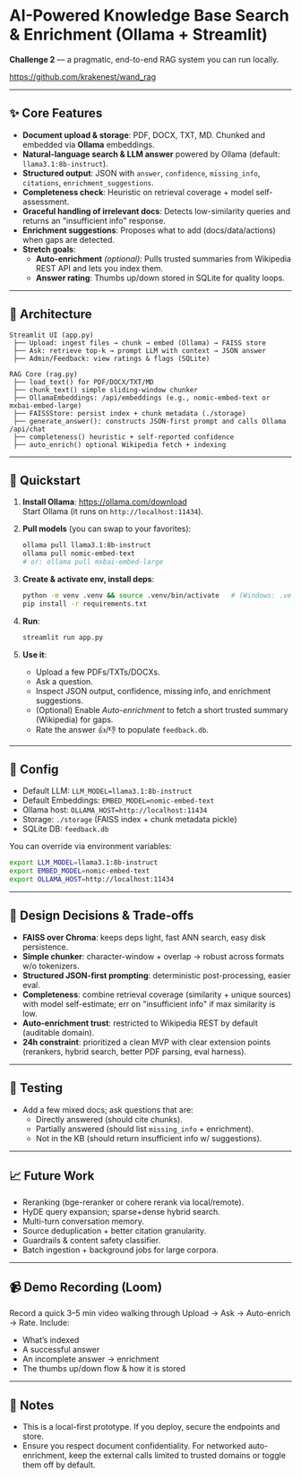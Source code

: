 # AI-Powered Knowledge Base Search & Enrichment (Ollama + Streamlit)

**Challenge 2** — a pragmatic, end-to-end RAG system you can run locally.

https://github.com/krakenest/wand_rag

---

## ✨ Core Features

- **Document upload & storage**: PDF, DOCX, TXT, MD. Chunked and embedded via **Ollama** embeddings.
- **Natural-language search & LLM answer** powered by Ollama (default: `llama3.1:8b-instruct`).
- **Structured output**: JSON with `answer`, `confidence`, `missing_info`, `citations`, `enrichment_suggestions`.
- **Completeness check**: Heuristic on retrieval coverage + model self-assessment.
- **Graceful handling of irrelevant docs**: Detects low-similarity queries and returns an "insufficient info" response.
- **Enrichment suggestions**: Proposes what to add (docs/data/actions) when gaps are detected.
- **Stretch goals**:
  - **Auto-enrichment** *(optional)*: Pulls trusted summaries from Wikipedia REST API and lets you index them.
  - **Answer rating**: Thumbs up/down stored in SQLite for quality loops.

---

## 🧱 Architecture

```
Streamlit UI (app.py)
 ├── Upload: ingest files → chunk → embed (Ollama) → FAISS store
 ├── Ask: retrieve top-k → prompt LLM with context → JSON answer
 ├── Admin/Feedback: view ratings & flags (SQLite)
 
RAG Core (rag.py)
 ├── load_text() for PDF/DOCX/TXT/MD
 ├── chunk_text() simple sliding-window chunker
 ├── OllamaEmbeddings: /api/embeddings (e.g., nomic-embed-text or mxbai-embed-large)
 ├── FAISSStore: persist index + chunk metadata (./storage)
 ├── generate_answer(): constructs JSON-first prompt and calls Ollama /api/chat
 ├── completeness() heuristic + self-reported confidence
 ├── auto_enrich() optional Wikipedia fetch + indexing
```

---

## 🚀 Quickstart

1. **Install Ollama**: https://ollama.com/download  
   Start Ollama (it runs on `http://localhost:11434`).

2. **Pull models** (you can swap to your favorites):
   ```bash
   ollama pull llama3.1:8b-instruct
   ollama pull nomic-embed-text
   # or: ollama pull mxbai-embed-large
   ```

3. **Create & activate env, install deps**:
   ```bash
   python -m venv .venv && source .venv/bin/activate   # (Windows: .venv\Scripts\activate)
   pip install -r requirements.txt
   ```

4. **Run**:
   ```bash
   streamlit run app.py
   ```

5. **Use it**:
   - Upload a few PDFs/TXTs/DOCXs.
   - Ask a question.
   - Inspect JSON output, confidence, missing info, and enrichment suggestions.
   - (Optional) Enable *Auto-enrichment* to fetch a short trusted summary (Wikipedia) for gaps.
   - Rate the answer 👍/👎 to populate `feedback.db`.

---

## 🔧 Config

- Default LLM: `LLM_MODEL=llama3.1:8b-instruct`
- Default Embeddings: `EMBED_MODEL=nomic-embed-text`
- Ollama host: `OLLAMA_HOST=http://localhost:11434`
- Storage: `./storage` (FAISS index + chunk metadata pickle)
- SQLite DB: `feedback.db`

You can override via environment variables:
```bash
export LLM_MODEL=llama3.1:8b-instruct
export EMBED_MODEL=nomic-embed-text
export OLLAMA_HOST=http://localhost:11434
```

---

## 🧠 Design Decisions & Trade-offs

- **FAISS over Chroma**: keeps deps light, fast ANN search, easy disk persistence.
- **Simple chunker**: character-window + overlap → robust across formats w/o tokenizers.
- **Structured JSON-first prompting**: deterministic post-processing, easier eval.
- **Completeness**: combine retrieval coverage (similarity + unique sources) with model
  self-estimate; err on "insufficient info" if max similarity is low.
- **Auto-enrichment trust**: restricted to Wikipedia REST by default (auditable domain).
- **24h constraint**: prioritized a clean MVP with clear extension points (rerankers,
  hybrid search, better PDF parsing, eval harness).

---

## 🧪 Testing

- Add a few mixed docs; ask questions that are:
  - Directly answered (should cite chunks).
  - Partially answered (should list `missing_info` + enrichment).
  - Not in the KB (should return insufficient info w/ suggestions).

---

## 📈 Future Work

- Reranking (bge-reranker or cohere rerank via local/remote).
- HyDE query expansion; sparse+dense hybrid search.
- Multi-turn conversation memory.
- Source deduplication + better citation granularity.
- Guardrails & content safety classifier.
- Batch ingestion + background jobs for large corpora.

---

## 📹 Demo Recording (Loom)

Record a quick 3–5 min video walking through Upload → Ask → Auto-enrich → Rate. Include:
- What’s indexed
- A successful answer
- An incomplete answer → enrichment
- The thumbs up/down flow & how it is stored

---

## 🔐 Notes

- This is a local-first prototype. If you deploy, secure the endpoints and store.
- Ensure you respect document confidentiality. For networked auto-enrichment, keep the
  external calls limited to trusted domains or toggle them off by default.
